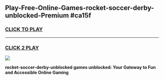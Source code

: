 
## Play-Free-Online-Games-rocket-soccer-derby-unblocked-Premium #ca15f
<h3>
<a href="https://premium.freeplayer.one?title=rocket-soccer-derby-unblocked&ref=8M">CLICK TO PLAY</a></h3>
<hr>

<h3>
<a href="https://premium.freeplayer.one?title=rocket-soccer-derby-unblocked&ref=8M">CLICK 2 PLAY</a>
  
</h3>

<a href="https://premium.freeplayer.one?title=rocket-soccer-derby-unblocked&ref=8M"><img src="https://clearcache.store/games.png"></a>


**rocket-soccer-derby-unblocked games unblocked: Your Gateway to Fun and Accessible Online Gaming**

